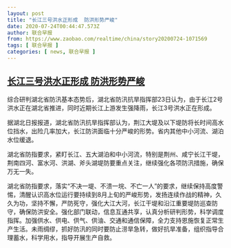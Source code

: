 ```yaml
---
layout: post
title: "长江三号洪水正形成  防洪形势严峻"
date: 2020-07-24T00:44:47.573Z
author: 联合早报
from: https://www.zaobao.com/realtime/china/story20200724-1071569
tags: [ 联合早报 ]
categories: [ news, 联合早报 ]
---
```

<!--1595577060000-->
[长江三号洪水正形成  防洪形势严峻](https://www.zaobao.com/realtime/china/story20200724-1071569)
------

<div>
<p>综合研判湖北省防汛基本态势后，湖北省防汛抗旱指挥部23日认为，由于长江2号洪水正在湖北省推进，同时近期长江上游发生强降雨，长江3号洪水正在形成。</p><p>据湖北日报报道，湖北省防汛抗旱指挥部认为，荆江大堤及以下堤防将长时间高水位挡水，出险几率加大，长江防洪面临十分严峻的形势。省内其他中小河流、湖泊水位缓退。</p><p>湖北省防指要求，紧盯长江、五大湖泊和中小河流，特别是荆州、咸宁长江干堤，荆南四河、富水河、洪湖、斧头湖堤防要重点关注，继续强化各项防汛措施，确保万无一失。</p><section id="imu"><div id="dfp-ad-imu1-wrapper" class="dfp-tag-wrapper"><div id="dfp-ad-imu1" class="dfp-tag-wrapper"></div></div></section><p>湖北省防指要求，落实“不决一堤、不溃一垸、不亡一人”的要求，继续保持高度警惕，清醒认识高水位运行要持续到8月上旬的严峻形势，发扬连续作战的精神，久久为功，坚持不懈，严防死守，强化大江大河，长江干堤和沿江重要堤防巡查防守，确保防洪安全。强化部门联动，信息互通共享，认真分析研判形势，科学调度指挥。加强供水、供电、供气、供油、交通和通信保障，全力支持恩施恢复正常生产生活。未雨绸缪，抓好防汛的同时要防止涝旱急转，做好抗旱准备，组织指导合理蓄水，科学用水，指导开展生产自救。</p><div id="innity-in-post"></div><div id="dfp-ad-midarticlespecial-wrapper" class="dfp-tag-wrapper"><div id="dfp-ad-midarticlespecial" class="dfp-tag-wrapper"></div></div>
</div>
